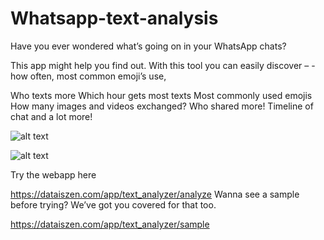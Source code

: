 # Whatsapp-text-analysis

Have you ever wondered what’s going on in your WhatsApp chats?

This app might help you find out. With this tool you can easily discover – -how often, most common emoji’s use,

Who texts more
Which hour gets most texts
Most commonly used emojis
How many images and videos exchanged? Who shared more!
Timeline of chat and a lot more!

![alt text](https://dataiszen.com/wp/wp-content/uploads/2020/02/chat1-1024x446.png)

![alt text](https://dataiszen.com/wp/wp-content/uploads/2020/02/chat2-1024x708.png)

Try the webapp here

https://dataiszen.com/app/text_analyzer/analyze
Wanna see a sample before trying? We’ve got you covered for that too.

https://dataiszen.com/app/text_analyzer/sample
